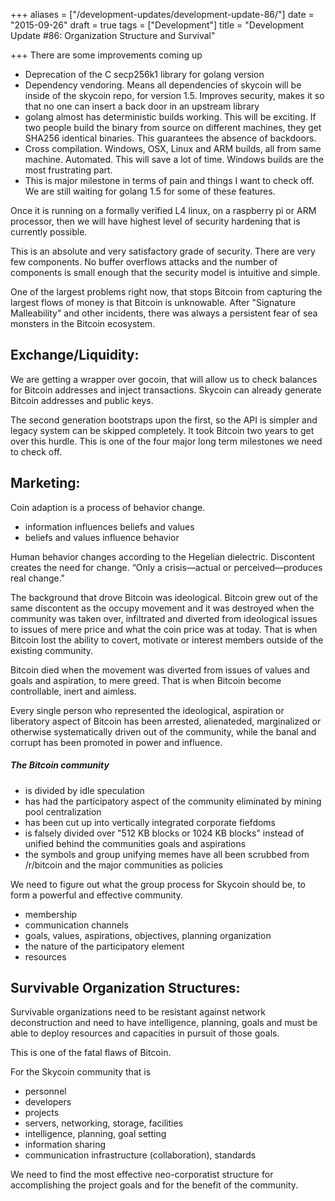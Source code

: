 +++
aliases = ["/development-updates/development-update-86/"]
date = "2015-09-26"
draft = true
tags = ["Development"]
title = "Development Update #86: Organization Structure and Survival"

+++
There are some improvements coming up
- Deprecation of the C secp256k1 library for golang version
- Dependency vendoring. Means all dependencies of skycoin will be inside of the skycoin repo, for version 1.5. Improves security, makes it so that no one can insert a back door in an upstream library
- golang almost has deterministic builds working. This will be exciting. If two people build the binary from source on different machines, they get SHA256 identical binaries. This guarantees the absence of backdoors.
- Cross compilation. Windows, OSX, Linux and ARM builds, all from same machine. Automated. This will save a lot of time. Windows builds are the most frustrating part.
- This is major milestone in terms of pain and things I want to check off. We are still waiting for golang 1.5 for some of these features.

Once it is running on a formally verified L4 linux, on a raspberry pi or ARM processor, then we will have highest level of security hardening that is currently possible.

This is an absolute and very satisfactory grade of security. There are very few components. No buffer overflows attacks and the number of components is small enough that the security model is intuitive and simple.

One of the largest problems right now, that stops Bitcoin from capturing the largest flows of money is that Bitcoin is unknowable. After "Signature Malleability" and other incidents, there was always a persistent fear of sea monsters in the Bitcoin ecosystem.

## Exchange/Liquidity:

We are getting a wrapper over gocoin, that will allow us to check balances for Bitcoin addresses and inject transactions. Skycoin can already generate Bitcoin addresses and public keys.

The second generation bootstraps upon the first, so the API is simpler and legacy system can be skipped completely. It took Bitcoin two years to get over this hurdle. This is one of the four major long term milestones we need to check off.

## Marketing:

Coin adaption is a process of behavior change.

- information influences beliefs and values
- beliefs and values influence behavior

Human behavior changes according to the Hegelian dielectric. Discontent creates the need for change. “Only a crisis—actual or perceived––produces real change."

The background that drove Bitcoin was ideological. Bitcoin grew out of the same discontent as the occupy movement and it was destroyed when the community was taken over, infiltrated and diverted from ideological issues to issues of mere price and what the coin price was at today. That is when Bitcoin lost the ability to covert, motivate or interest members outside of the existing community.

Bitcoin died when the movement was diverted from issues of values and goals and aspiration, to mere greed. That is when Bitcoin become controllable, inert and aimless.

Every single person who represented the ideological, aspiration or liberatory aspect of Bitcoin has been arrested, alienateded, marginalized or otherwise systematically driven out of the community, while the banal and corrupt has been promoted in power and influence.

##### The Bitcoin community
- is divided by idle speculation
- has had the participatory aspect of the community eliminated by mining pool centralization
- has been cut up into vertically integrated corporate fiefdoms
- is falsely divided over "512 KB blocks or 1024 KB blocks" instead of unified behind the communities goals and aspirations
- the symbols and group unifying memes have all been scrubbed from /r/bitcoin and the major communities as policies

We need to figure out what the group process for Skycoin should be, to form a powerful and effective community.

- membership
- communication channels
- goals, values, aspirations, objectives, planning organization
- the nature of the participatory element
- resources

## Survivable Organization Structures:

Survivable organizations need to be resistant against network deconstruction and need to have intelligence, planning, goals and must be able to deploy resources and capacities in pursuit of those goals.

This is one of the fatal flaws of Bitcoin.

For the Skycoin community that is
- personnel
- developers
- projects
- servers, networking, storage, facilities
- intelligence, planning, goal setting
- information sharing
- communication infrastructure (collaboration), standards

We need to find the most effective neo-corporatist structure for accomplishing the project goals and for the benefit of the community.